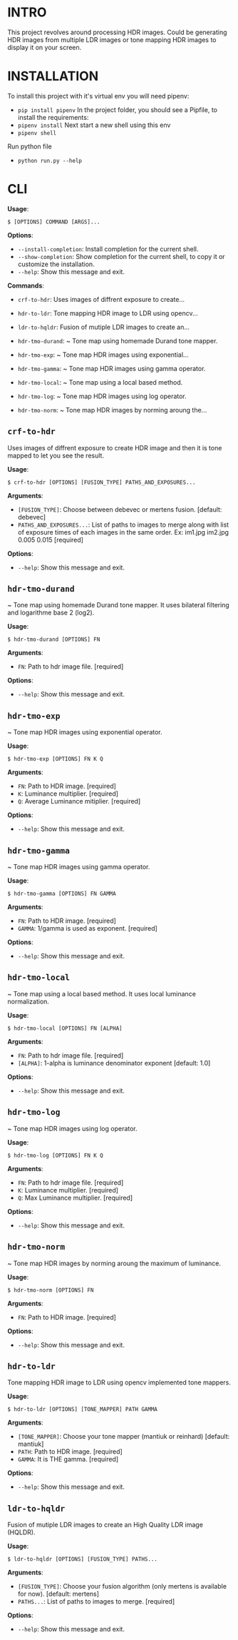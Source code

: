 
# INTRO


This project revolves around processing HDR images.
Could be generating HDR images from multiple LDR images or
tone mapping HDR images to display it on your screen.


# INSTALLATION


To install this project with it's virtual env you will need pipenv:
* `pip install pipenv`
In the project folder, you should see a Pipfile, to install the requirements:
* `pipenv install`
Next start a new shell using this env
* `pipenv shell`

Run python file
* `python run.py --help`

# CLI

**Usage**:

```console
$ [OPTIONS] COMMAND [ARGS]...
```

**Options**:

* `--install-completion`: Install completion for the current shell.
* `--show-completion`: Show completion for the current shell, to copy it or customize the installation.
* `--help`: Show this message and exit.

**Commands**:

* `crf-to-hdr`: Uses images of diffrent exposure to create...
* `hdr-to-ldr`: Tone mapping HDR image to LDR using opencv...
* `ldr-to-hqldr`: Fusion of mutiple LDR images to create an...

* `hdr-tmo-durand`: ~ Tone map using homemade Durand tone mapper.
* `hdr-tmo-exp`: ~ Tone map HDR images using exponential...
* `hdr-tmo-gamma`: ~ Tone map HDR images using gamma operator.
* `hdr-tmo-local`: ~ Tone map using a local based method.
* `hdr-tmo-log`: ~ Tone map HDR images using log operator.
* `hdr-tmo-norm`: ~ Tone map HDR images by norming aroung the...


## `crf-to-hdr`

Uses images of diffrent exposure to create HDR image and then it is tone mapped to let you see the result.

**Usage**:

```console
$ crf-to-hdr [OPTIONS] [FUSION_TYPE] PATHS_AND_EXPOSURES...
```

**Arguments**:

* `[FUSION_TYPE]`: Choose between debevec or mertens fusion.  [default: debevec]
* `PATHS_AND_EXPOSURES...`: List of paths to images to merge along with list of exposure times of each images in the same order. Ex: im1.jpg im2.jpg 0.005 0.015  [required]

**Options**:

* `--help`: Show this message and exit.

## `hdr-tmo-durand`

~ Tone map using homemade Durand tone mapper. 
It uses bilateral filtering and logarithme base 2 (log2).

**Usage**:

```console
$ hdr-tmo-durand [OPTIONS] FN
```

**Arguments**:

* `FN`: Path to hdr image file.  [required]

**Options**:

* `--help`: Show this message and exit.

## `hdr-tmo-exp`

~ Tone map HDR images using exponential operator.

**Usage**:

```console
$ hdr-tmo-exp [OPTIONS] FN K Q
```

**Arguments**:

* `FN`: Path to HDR image.  [required]
* `K`: Luminance multiplier.  [required]
* `Q`: Average Luminance mitiplier.  [required]

**Options**:

* `--help`: Show this message and exit.

## `hdr-tmo-gamma`

~ Tone map HDR images using gamma operator.

**Usage**:

```console
$ hdr-tmo-gamma [OPTIONS] FN GAMMA
```

**Arguments**:

* `FN`: Path to HDR image.  [required]
* `GAMMA`: 1/gamma is used as exponent.  [required]

**Options**:

* `--help`: Show this message and exit.

## `hdr-tmo-local`

~ Tone map using a local based method.
It uses local luminance normalization.

**Usage**:

```console
$ hdr-tmo-local [OPTIONS] FN [ALPHA]
```

**Arguments**:

* `FN`: Path to hdr image file.  [required]
* `[ALPHA]`: 1-alpha is luminance denominator exponent  [default: 1.0]

**Options**:

* `--help`: Show this message and exit.

## `hdr-tmo-log`

~ Tone map HDR images using log operator.

**Usage**:

```console
$ hdr-tmo-log [OPTIONS] FN K Q
```

**Arguments**:

* `FN`: Path to hdr image file.  [required]
* `K`: Luminance multiplier.  [required]
* `Q`: Max Luminance multiplier.  [required]

**Options**:

* `--help`: Show this message and exit.

## `hdr-tmo-norm`

~ Tone map HDR images by norming aroung the maximum of luminance.

**Usage**:

```console
$ hdr-tmo-norm [OPTIONS] FN
```

**Arguments**:

* `FN`: Path to HDR image.  [required]

**Options**:

* `--help`: Show this message and exit.

## `hdr-to-ldr`

Tone mapping HDR image to LDR using opencv implemented tone mappers.

**Usage**:

```console
$ hdr-to-ldr [OPTIONS] [TONE_MAPPER] PATH GAMMA
```

**Arguments**:

* `[TONE_MAPPER]`: Choose your tone mapper (mantiuk or reinhard)  [default: mantiuk]
* `PATH`: Path to HDR image.  [required]
* `GAMMA`: It is THE gamma.  [required]

**Options**:

* `--help`: Show this message and exit.

## `ldr-to-hqldr`

Fusion of mutiple LDR images to create an High Quality LDR image (HQLDR).

**Usage**:

```console
$ ldr-to-hqldr [OPTIONS] [FUSION_TYPE] PATHS...
```

**Arguments**:

* `[FUSION_TYPE]`: Choose your fusion algorithm (only mertens is available for now).  [default: mertens]
* `PATHS...`: List of paths to images to merge.  [required]

**Options**:

* `--help`: Show this message and exit.

